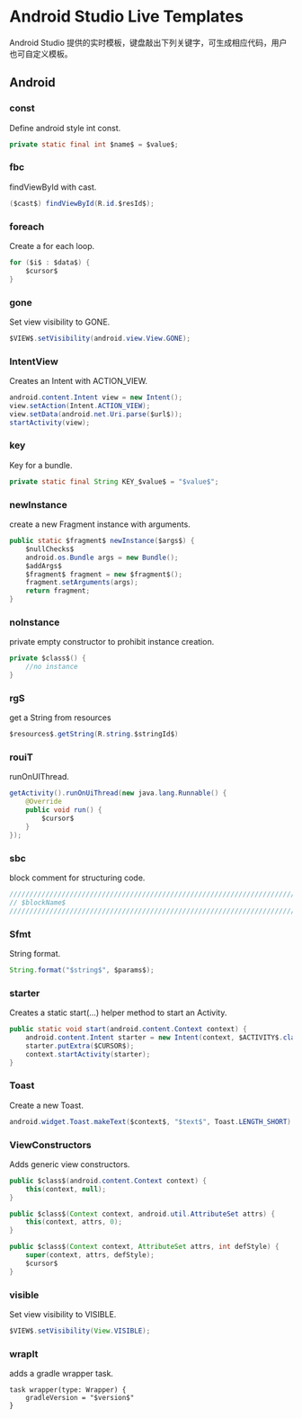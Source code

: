 # Android Studio Live Templates

Android Studio 提供的实时模板，键盘敲出下列关键字，可生成相应代码，用户也可自定义模板。

## Android

### const

Define android style int const.

```java
private static final int $name$ = $value$;
```

### fbc

findViewById with cast.

```java
($cast$) findViewById(R.id.$resId$);
```

### foreach

Create a for each loop.

```java
for ($i$ : $data$) {
    $cursor$
}
```

### gone

Set view visibility to GONE.

```java
$VIEW$.setVisibility(android.view.View.GONE);
```

### IntentView

Creates an Intent with ACTION_VIEW.

```java
android.content.Intent view = new Intent();
view.setAction(Intent.ACTION_VIEW);
view.setData(android.net.Uri.parse($url$));
startActivity(view);
```

### key

Key for a bundle.

```java
private static final String KEY_$value$ = "$value$";
```

### newInstance

create a new Fragment instance with arguments.

```java
public static $fragment$ newInstance($args$) {
    $nullChecks$
    android.os.Bundle args = new Bundle();
    $addArgs$
    $fragment$ fragment = new $fragment$();
    fragment.setArguments(args);
    return fragment;
}
```

### noInstance

private empty constructor to prohibit instance creation.

```java
private $class$() {
    //no instance
}
```

### rgS

get a String from resources

```java
$resources$.getString(R.string.$stringId$)
```

###  rouiT

runOnUIThread.

```java
getActivity().runOnUiThread(new java.lang.Runnable() {
    @Override
    public void run() {
        $cursor$
    }
});
```

### sbc

block comment for structuring code.

```java
///////////////////////////////////////////////////////////////////////////
// $blockName$
///////////////////////////////////////////////////////////////////////////
```

### Sfmt

String format.

```java
String.format("$string$", $params$);
```

### starter

Creates a static start(...) helper method to start an Activity.

```java
public static void start(android.content.Context context) {
    android.content.Intent starter = new Intent(context, $ACTIVITY$.class);
    starter.putExtra($CURSOR$);
    context.startActivity(starter);
}
```

### Toast

Create a new Toast.

```java
android.widget.Toast.makeText($context$, "$text$", Toast.LENGTH_SHORT).show();
```

### ViewConstructors

Adds generic view constructors.

```java
public $class$(android.content.Context context) {
    this(context, null);
}

public $class$(Context context, android.util.AttributeSet attrs) {
    this(context, attrs, 0);
}

public $class$(Context context, AttributeSet attrs, int defStyle) {
    super(context, attrs, defStyle);
    $cursor$
}
```

### visible

Set view visibility to VISIBLE.

```java
$VIEW$.setVisibility(View.VISIBLE);
```

### wrapIt

adds a gradle wrapper task.

```gro
task wrapper(type: Wrapper) {
    gradleVersion = "$version$"
}
```

